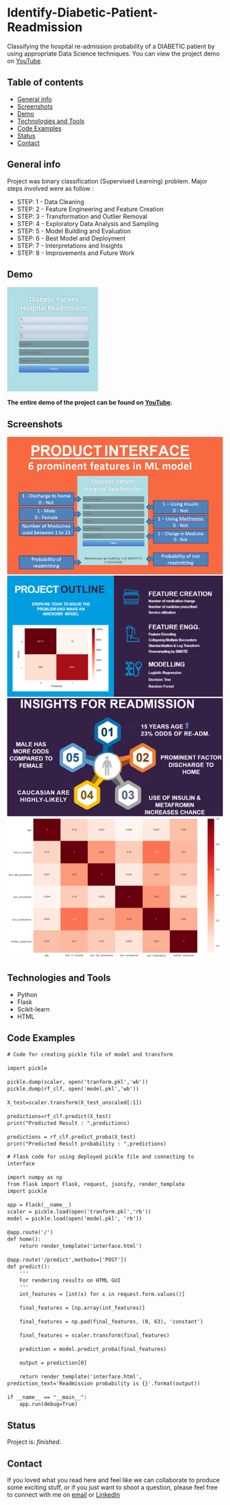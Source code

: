 # Identify-Diabetic-Patient-Readmission

Classifying the hospital re-admission probability of a DIABETIC patient by using appropriate Data Science techniques.                 You can view the project demo on [YouTube](https://www.youtube.com/watch?v=qamLBQQZP14).
   
## Table of contents

* [General info](#general-info)
* [Screenshots](#screenshots)
* [Demo](#demo)
* [Technologies and Tools](#technologies-and-tools)
* [Code Examples](#code-examples)
* [Status](#status)
* [Contact](#contact)


## General info

Project was binary classification (Supervised Learning) problem.
Major steps involved were as follow :                                 
* STEP: 1 - Data Cleaning 
* STEP: 2 - Feature Engineering and Feature Creation 
* STEP: 3 - Transformation and Outlier Removal 
* STEP: 4 - Exploratory Data Analysis and Sampling
* STEP: 5 - Model Building and Evaluation 
* STEP: 6 - Best Model and Deployment
* STEP: 7 - Interpretations and Insights 
* STEP: 8 - Improvements and Future Work 

## Demo

![Example screenshot](./images/Demo.gif)

**The entire demo of the project can be found on [YouTube](https://www.youtube.com/watch?v=qamLBQQZP14).**

## Screenshots

![Example screenshot](./images/Interface.png)
![Example screenshot](./images/Outline.png)
![Example screenshot](./images/Insights.png)
![Example screenshot](./images/Heatmap.png)

## Technologies and Tools
* Python 
* Flask
* Scikit-learn
* HTML



## Code Examples

````
# Code for creating pickle file of model and transform  

import pickle

pickle.dump(scaler, open('tranform.pkl','wb'))
pickle.dump(rf_clf, open('model.pkl','wb'))

X_test=scaler.transform(X_test_unscaled[:1])

predictions=rf_clf.predict(X_test)
print("Predicted Result : ",predictions)

predictions = rf_clf.predict_proba(X_test)
print("Predicted Result probability : ",predictions)

````
````
# Flask code for using deployed pickle file and connecting to interface

import numpy as np
from flask import Flask, request, jsonify, render_template
import pickle

app = Flask(__name__)
scaler = pickle.load(open('tranform.pkl','rb'))
model = pickle.load(open('model.pkl', 'rb'))

@app.route('/')
def home():
    return render_template('interface.html')

@app.route('/predict',methods=['POST'])
def predict():
    '''
    For rendering results on HTML GUI
    '''
    int_features = [int(x) for x in request.form.values()]
    
    final_features = [np.array(int_features)]
    
    final_features = np.pad(final_features, (0, 63), 'constant')
    
    final_features = scaler.transform(final_features)
    
    prediction = model.predict_proba(final_features)

    output = prediction[0]

    return render_template('interface.html', prediction_text='Readmission probability is {}'.format(output))

if __name__ == "__main__":
    app.run(debug=True)

````


## Status
Project is: _finished_.

## Contact
If you loved what you read here and feel like we can collaborate to produce some exciting stuff, or if you
just want to shoot a question, please feel free to connect with me on 
<a href="mailto:manishshukla.ms18@gmail.com">email</a> or 
<a href="https://www.linkedin.com/in/manishshukla-ms/" target="_blank">LinkedIn</a>

